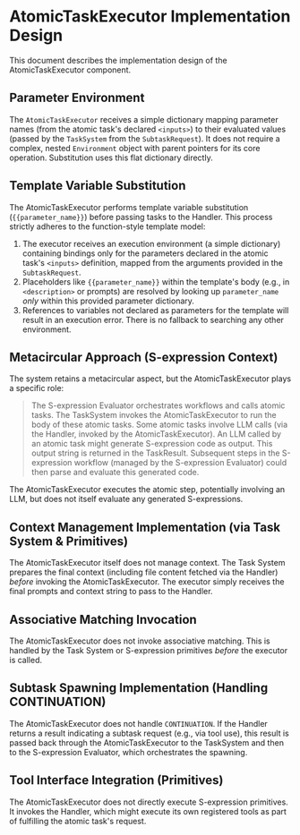 # AtomicTaskExecutor Implementation Design

This document describes the implementation design of the AtomicTaskExecutor component.

## Parameter Environment

The `AtomicTaskExecutor` receives a simple dictionary mapping parameter names (from the atomic task's declared `<inputs>`) to their evaluated values (passed by the `TaskSystem` from the `SubtaskRequest`). It does not require a complex, nested `Environment` object with parent pointers for its core operation. Substitution uses this flat dictionary directly.

## Template Variable Substitution

The AtomicTaskExecutor performs template variable substitution (`{{parameter_name}}`) before passing tasks to the Handler. This process strictly adheres to the function-style template model:
1.  The executor receives an execution environment (a simple dictionary) containing bindings only for the parameters declared in the atomic task's `<inputs>` definition, mapped from the arguments provided in the `SubtaskRequest`.
2.  Placeholders like `{{parameter_name}}` within the template's body (e.g., in `<description>` or prompts) are resolved by looking up `parameter_name` *only* within this provided parameter dictionary.
3.  References to variables not declared as parameters for the template will result in an execution error. There is no fallback to searching any other environment.

## Metacircular Approach (S-expression Context)

The system retains a metacircular aspect, but the AtomicTaskExecutor plays a specific role:
> The S-expression Evaluator orchestrates workflows and calls atomic tasks. The TaskSystem invokes the AtomicTaskExecutor to run the body of these atomic tasks. Some atomic tasks involve LLM calls (via the Handler, invoked by the AtomicTaskExecutor). An LLM called by an atomic task might generate S-expression code as output. This output string is returned in the TaskResult. Subsequent steps in the S-expression workflow (managed by the S-expression Evaluator) could then parse and evaluate this generated code.

The AtomicTaskExecutor executes the atomic step, potentially involving an LLM, but does not itself evaluate any generated S-expressions.

## Context Management Implementation (via Task System & Primitives)

The AtomicTaskExecutor itself does not manage context. The Task System prepares the final context (including file content fetched via the Handler) *before* invoking the AtomicTaskExecutor. The executor simply receives the final prompts and context string to pass to the Handler.

## Associative Matching Invocation

The AtomicTaskExecutor does not invoke associative matching. This is handled by the Task System or S-expression primitives *before* the executor is called.

## Subtask Spawning Implementation (Handling CONTINUATION)

The AtomicTaskExecutor does not handle `CONTINUATION`. If the Handler returns a result indicating a subtask request (e.g., via tool use), this result is passed back through the AtomicTaskExecutor to the TaskSystem and then to the S-expression Evaluator, which orchestrates the spawning.

## Tool Interface Integration (Primitives)

The AtomicTaskExecutor does not directly execute S-expression primitives. It invokes the Handler, which might execute its own registered tools as part of fulfilling the atomic task's request.
